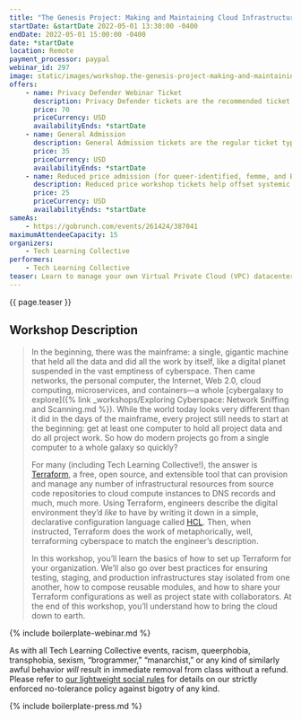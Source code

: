 ```yaml
---
title: "The Genesis Project: Making and Maintaining Cloud Infrastructure with Terraform"
startDate: &startDate 2022-05-01 13:30:00 -0400
endDate: 2022-05-01 15:00:00 -0400
date: *startDate
location: Remote
payment_processor: paypal
webinar_id: 297
image: static/images/workshop.the-genesis-project-making-and-maintaining-cloud-infrastructure-with-terraform.rectangle.jpg
offers:
    - name: Privacy Defender Webinar Ticket
      description: Privacy Defender tickets are the recommended ticket type for those who can afford to help fund the digital security and online privacy advocacy communities with their financial resources, are attending the workshop with the support of their employers or other backers, or have other resources available to them. Purchasing tickets at this level makes it possible for us to offer reduced price tickets to those in need.
      price: 70
      priceCurrency: USD
      availabilityEnds: *startDate
    - name: General Admission
      description: General Admission tickets are the regular ticket type intended for members of the general public.
      price: 35
      priceCurrency: USD
      availabilityEnds: *startDate
    - name: Reduced price admission (for queer-identified, femme, and BIPOC people)
      description: Reduced price workshop tickets help offset systemic biases prevalent in society and in the technology sector especially.
      price: 25
      priceCurrency: USD
      availabilityEnds: *startDate
sameAs:
    - https://gobrunch.com/events/261424/387041
maximumAttendeeCapacity: 15
organizers:
    - Tech Learning Collective
performers:
    - Tech Learning Collective
teaser: Learn to manage your own Virtual Private Cloud (VPC) datacenter environment and make the most of cloud infrastructure providers ("IaaS platforms") by automatically deploying underlying infrastructure, including network topology, firewall rulesets, DNS records, and other resources. This intermediate-level workshop introduces you to Terraform, a free, agentless, masterless, Infrastructure-as-Code (IaC) digital operations provisioning tool used by many of the largest organizations in the world but simple enough to use on a team of one.
---
```


{{ page.teaser }}

## Workshop Description

> In the beginning, there was the mainframe: a single, gigantic machine that held all the data and did all the work by itself, like a digital planet suspended in the vast emptiness of cyberspace. Then came networks, the personal computer, the Internet, Web 2.0, cloud computing, microservices, and containers&mdash;a whole [cybergalaxy to explore]({% link _workshops/Exploring Cyberspace: Network Sniffing and Scanning.md %}). While the world today looks very different than it did in the days of the mainframe, every project still needs to start at the beginning: get at least one computer to hold all project data and do all project work. So how do modern projects go from a single computer to a whole galaxy so quickly?
>
> For many (including Tech Learning Collective!), the answer is [Terraform](https://terraform.io/), a free, open source, and extensible tool that can provision and manage any number of infrastructural resources from source code repositories to cloud compute instances to DNS records and much, much more. Using Terraform, engineers describe the digital environment they&rsquo;d *like* to have by writing it down in a simple, declarative configuration language called [HCL](https://www.terraform.io/docs/configuration/syntax.html). Then, when instructed, Terraform does the work of metaphorically, well, terraforming cyberspace to match the engineer&rsquo;s description.
>
> In this workshop, you&rsquo;ll learn the basics of how to set up Terraform for your organization. We&rsquo;ll also go over best practices for ensuring testing, staging, and production infrastructures stay isolated from one another, how to compose reusable modules, and how to share your Terraform configurations as well as project state with collaborators. At the end of this workshop, you&rsquo;ll understand how to bring the cloud down to earth.

{% include boilerplate-webinar.md %}

As with all Tech Learning Collective events, racism, queerphobia, transphobia, sexism, &ldquo;brogrammer,&rdquo; &ldquo;manarchist,&rdquo; or any kind of similarly awful behavior *will* result in immediate removal from class without a refund. Please refer to [our lightweight social rules](https://github.com/AnarchoTechNYC/meta/wiki/Social-rules) for details on our strictly enforced no-tolerance policy against bigotry of any kind.

{% include boilerplate-press.md %}
